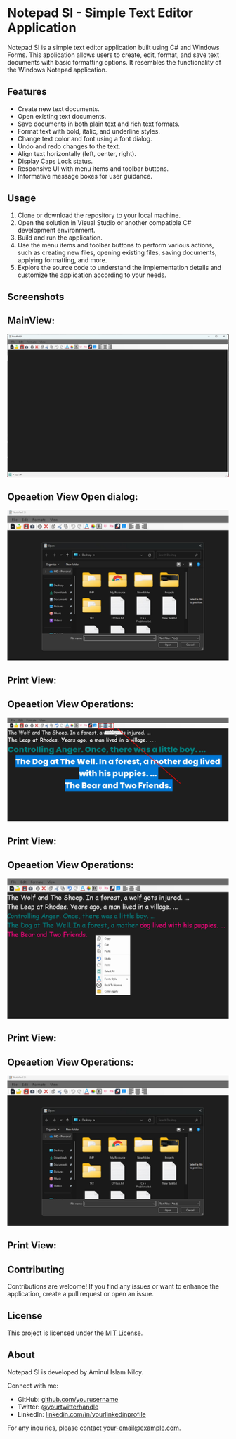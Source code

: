 # Notepad SI - Simple Text Editor Application

Notepad SI is a simple text editor application built using C# and Windows Forms. This application allows users to create, edit, format, and save text documents with basic formatting options. It resembles the functionality of the Windows Notepad application.

## Features

- Create new text documents.
- Open existing text documents.
- Save documents in both plain text and rich text formats.
- Format text with bold, italic, and underline styles.
- Change text color and font using a font dialog.
- Undo and redo changes to the text.
- Align text horizontally (left, center, right).
- Display Caps Lock status.
- Responsive UI with menu items and toolbar buttons.
- Informative message boxes for user guidance.

## Usage

1. Clone or download the repository to your local machine.
2. Open the solution in Visual Studio or another compatible C# development environment.
3. Build and run the application.
4. Use the menu items and toolbar buttons to perform various actions, such as creating new files, opening existing files, saving documents, applying formatting, and more.
5. Explore the source code to understand the implementation details and customize the application according to your needs.

## Screenshots
<h2>MainView:</h2>
<a href="" target="_blank">
  <img src="https://github.com/aminul-islam-niloy/Nodepad-SI/blob/master/Nodepad%20Application/Resources/Main%20page.jpg"/>
</a>

<h2>Opeaetion View Open dialog:</h2>
<a href="" target="_blank">
  <img src="https://github.com/aminul-islam-niloy/Nodepad-SI/blob/master/Nodepad%20Application/Resources/Open%20with.jpg"/>
</a>
<h2>Print View:</h2>

<h2>Opeaetion View Operations:</h2>
<a href="" target="_blank">
  <img src="https://github.com/aminul-islam-niloy/Nodepad-SI/blob/master/Nodepad%20Application/Resources/Allignment%20Set.jpg"/>
</a>
<h2>Print View:</h2>

<h2>Opeaetion View Operations:</h2>
<a href="" target="_blank">
  <img src="https://github.com/aminul-islam-niloy/Nodepad-SI/blob/master/Nodepad%20Application/Resources/Advance%20operation.jpg"/>
</a>
<h2>Print View:</h2>

<h2>Opeaetion View Operations:</h2>
<a href="" target="_blank">
  <img src="https://github.com/aminul-islam-niloy/Nodepad-SI/blob/master/Nodepad%20Application/Resources/Open%20with.jpg"/>
</a>
<h2>Print View:</h2>






## Contributing

Contributions are welcome! If you find any issues or want to enhance the application, create a pull request or open an issue.

## License

This project is licensed under the [MIT License](LICENSE).

## About

Notepad SI is developed by Aminul Islam Niloy.

Connect with me:
- GitHub: [github.com/yourusername](https://github.com/aminul-islam-niloy)
- Twitter: [@yourtwitterhandle](https://twitter.com/yourtwitterhandle)
- LinkedIn: [linkedin.com/in/yourlinkedinprofile](https://www.linkedin.com/in/yourlinkedinprofile)

For any inquiries, please contact [your-email@example.com](niloyftaminul@gmail.com).


